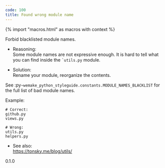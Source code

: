 ```yaml
---
code: 100
title: Found wrong module name
---
```


{% import "macros.html" as macros with context %}

Forbid blacklisted module names.

  - Reasoning:  
    Some module names are not expressive enough. It is hard to tell what
    you can find inside the `` `utils.py `` module.

  - Solution:  
    Rename your module, reorganize the contents.

See :py`~wemake_python_styleguide.constants.MODULE_NAMES_BLACKLIST` for
the full list of bad module names.

Example:

    # Correct:
    github.py
    views.py
    
    # Wrong:
    utils.py
    helpers.py

  - See also:  
    <https://tonsky.me/blog/utils/>

<div class="versionadded">

0.1.0

</div>